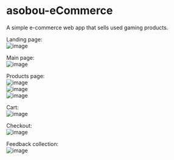# asobou-eCommerce
A simple e-commerce web app that sells used gaming products. <br/>

Landing page: <br/>
![image](https://github.com/NicholasQck/asobou-eCommerce/assets/102132367/1a8ab9f4-9c22-4c9a-887d-3a3bc71c0fe7)
<br/>

Main page: <br/>
![image](https://github.com/NicholasQck/asobou-eCommerce/assets/102132367/3e827a71-c7a6-44b1-869a-6b0c4ef3570f)
<br/>

Products page:<br/>
![image](https://github.com/NicholasQck/asobou-eCommerce/assets/102132367/8d03511f-5f28-4b03-a409-198e3100a4bf)
<br/>
![image](https://github.com/NicholasQck/asobou-eCommerce/assets/102132367/cc8d5159-e48b-480c-99b4-45d840085b62)
<br/>
![image](https://github.com/NicholasQck/asobou-eCommerce/assets/102132367/e37c8831-67c8-40e2-971f-11e3dee2c68c)
<br/>

Cart:<br/>
![image](https://github.com/NicholasQck/asobou-eCommerce/assets/102132367/ae91c96d-df61-4642-b800-493762c184a2)
<br/>

Checkout:<br/>
![image](https://github.com/NicholasQck/asobou-eCommerce/assets/102132367/4cd5f857-2f78-487c-a60a-5b7dcbb3461b)
<br/>

Feedback collection: <br/>
![image](https://github.com/NicholasQck/asobou-eCommerce/assets/102132367/24e407c7-276d-47a3-828d-0b1dbb43c9b7)
<br/>
